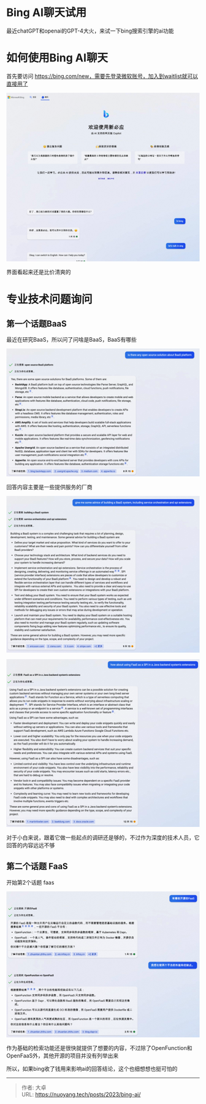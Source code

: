 # Bing AI聊天试用


<!--more-->

最近chatGPT和openai的GPT-4大火，来试一下bing搜索引擎的ai功能

# 如何使用Bing AI聊天

首先要访问 https://bing.com/new，需要先登录微软账号，加入到waitlist就可以直接用了



![image-20230315161304540](index.assets/image-20230315161304540.png)



界面看起来还是比价清爽的



# 专业技术问题询问

## 第一个话题BaaS

最近在研究BaaS，所以问了问啥是BaaS，BaaS有哪些

![image-20230315161404971](index.assets/image-20230315161404971.png)

回答内容主要是一些提供服务的厂商

![image-20230315161459786](index.assets/image-20230315161459786.png)

![image-20230315161514224](index.assets/image-20230315161514224.png)

对于小白来说，跟着它做一些起点的调研还是够的，不过作为深度的技术人员，它回答的内容远远不够

## 第二个话题 FaaS

开始第2个话题 faas

![image-20230315164541426](index.assets/image-20230315164541426.png)

作为基础的检索功能还是很快就提供了想要的内容，不过除了OpenFunction和OpenFaaS外，其他开源的项目并没有列举出来



所以，如果bing收了钱用来影响ai的回答结论，这个也细想想也挺可怕的


---

> 作者: 大卓  
> URL: https://nuoyang.tech/posts/2023/bing-ai/  

